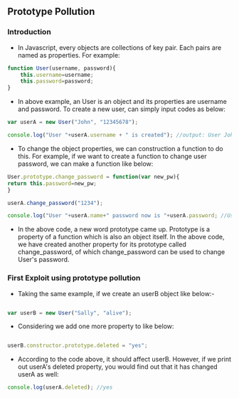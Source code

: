## Prototype Pollution

### Introduction
- In Javascript, every objects are collections of key pair. Each pairs are named as properties. For example:

```js
function User(username, password){
    this.username=username;
    this.password=password;
}
```

- In above example, an User is an object and its properties are username and password. To create a new user, can simply input codes as below:

```js
var userA = new User("John", "12345678");

console.log("User "+userA.username + " is created"); //output: User John is created

```

- To change the object properties, we can construction a function to do this. For example, if we want to create a function to change user password, we can make a function like below:

```js
User.prototype.change_password = function(var new_pw){
return this.password=new_pw;
}

userA.change_password("1234"); 

console.log("User "+userA.name+" password now is "+userA.password; //User John passowrd now is 1234
```
- In the above code, a new word prototype came up. Prototype is a property of a function which is also an object itself. In the above code, we have created another property for its prototype called change_password, of which change_password can be used to change User's password. 

### First Exploit using prototype pollution

- Taking the same example, if we create an userB object like below:-

```js

var userB = new User("Sally", "alive");

``` 

- Considering we add one more property to like below:

```js

userB.constructor.prototype.deleted = "yes";

```

- According to the code above, it should affect userB. However, if we print out userA's deleted property, you would find out that it has changed userA as well:

```js
console.log(userA.deleted); //yes
```

### 




